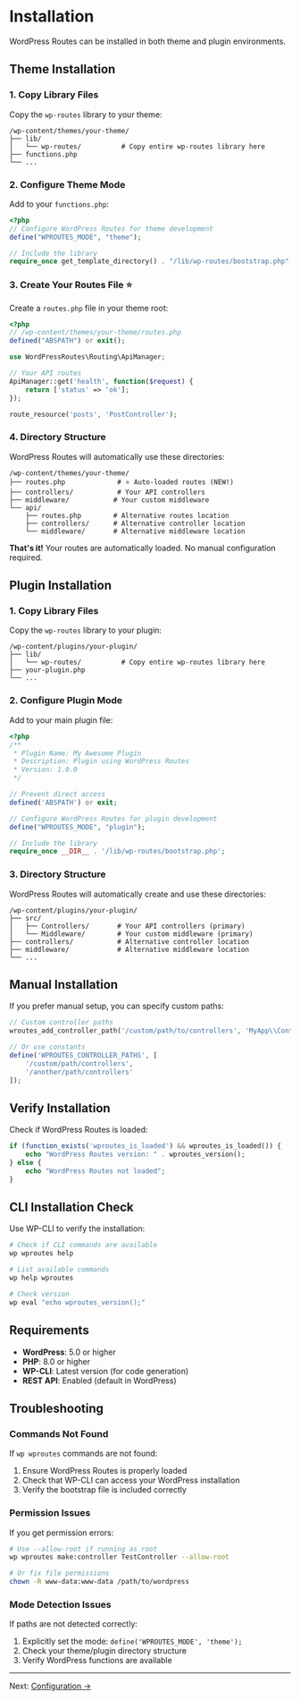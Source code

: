 # Installation

WordPress Routes can be installed in both theme and plugin environments.

## Theme Installation

### 1. Copy Library Files

Copy the `wp-routes` library to your theme:

```
/wp-content/themes/your-theme/
├── lib/
│   └── wp-routes/          # Copy entire wp-routes library here
├── functions.php
└── ...
```

### 2. Configure Theme Mode

Add to your `functions.php`:

```php
<?php
// Configure WordPress Routes for theme development
define("WPROUTES_MODE", "theme");

// Include the library
require_once get_template_directory() . "/lib/wp-routes/bootstrap.php";
```

### 3. Create Your Routes File ⭐

Create a `routes.php` file in your theme root:

```php
<?php
// /wp-content/themes/your-theme/routes.php
defined("ABSPATH") or exit();

use WordPressRoutes\Routing\ApiManager;

// Your API routes
ApiManager::get('health', function($request) {
    return ['status' => 'ok'];
});

route_resource('posts', 'PostController');
```

### 4. Directory Structure

WordPress Routes will automatically use these directories:

```
/wp-content/themes/your-theme/
├── routes.php             # ⭐ Auto-loaded routes (NEW!)
├── controllers/           # Your API controllers  
├── middleware/           # Your custom middleware
└── api/
    ├── routes.php        # Alternative routes location
    ├── controllers/      # Alternative controller location
    └── middleware/       # Alternative middleware location
```

**That's it!** Your routes are automatically loaded. No manual configuration required.

## Plugin Installation

### 1. Copy Library Files

Copy the `wp-routes` library to your plugin:

```
/wp-content/plugins/your-plugin/
├── lib/
│   └── wp-routes/          # Copy entire wp-routes library here
├── your-plugin.php
└── ...
```

### 2. Configure Plugin Mode

Add to your main plugin file:

```php
<?php
/**
 * Plugin Name: My Awesome Plugin
 * Description: Plugin using WordPress Routes
 * Version: 1.0.0
 */

// Prevent direct access
defined('ABSPATH') or exit;

// Configure WordPress Routes for plugin development
define("WPROUTES_MODE", "plugin");

// Include the library
require_once __DIR__ . '/lib/wp-routes/bootstrap.php';
```

### 3. Directory Structure

WordPress Routes will automatically create and use these directories:

```
/wp-content/plugins/your-plugin/
├── src/
│   ├── Controllers/       # Your API controllers (primary)
│   └── Middleware/        # Your custom middleware (primary)
├── controllers/           # Alternative controller location
├── middleware/            # Alternative middleware location
└── ...
```

## Manual Installation

If you prefer manual setup, you can specify custom paths:

```php
// Custom controller paths
wroutes_add_controller_path('/custom/path/to/controllers', 'MyApp\\Controllers');

// Or use constants
define('WPROUTES_CONTROLLER_PATHS', [
    '/custom/path/controllers',
    '/another/path/controllers'
]);
```

## Verify Installation

Check if WordPress Routes is loaded:

```php
if (function_exists('wproutes_is_loaded') && wproutes_is_loaded()) {
    echo "WordPress Routes version: " . wproutes_version();
} else {
    echo "WordPress Routes not loaded";
}
```

## CLI Installation Check

Use WP-CLI to verify the installation:

```bash
# Check if CLI commands are available
wp wproutes help

# List available commands
wp help wproutes

# Check version
wp eval "echo wproutes_version();"
```

## Requirements

- **WordPress**: 5.0 or higher
- **PHP**: 8.0 or higher
- **WP-CLI**: Latest version (for code generation)
- **REST API**: Enabled (default in WordPress)

## Troubleshooting

### Commands Not Found

If `wp wproutes` commands are not found:

1. Ensure WordPress Routes is properly loaded
2. Check that WP-CLI can access your WordPress installation
3. Verify the bootstrap file is included correctly

### Permission Issues

If you get permission errors:

```bash
# Use --allow-root if running as root
wp wproutes make:controller TestController --allow-root

# Or fix file permissions
chown -R www-data:www-data /path/to/wordpress
```

### Mode Detection Issues

If paths are not detected correctly:

1. Explicitly set the mode: `define('WPROUTES_MODE', 'theme');`
2. Check your theme/plugin directory structure
3. Verify WordPress functions are available

---

Next: [Configuration →](configuration.md)